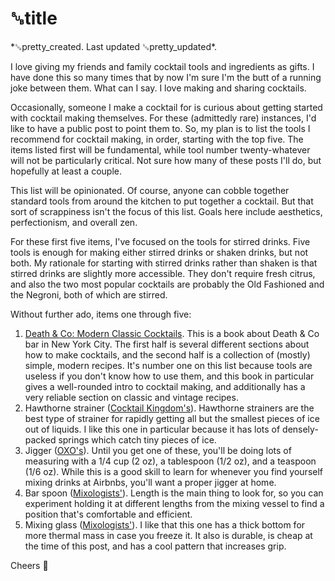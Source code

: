 # ␚title

<div id="created">*␚pretty_created. Last updated ␚pretty_updated*.</div>

<div id="content-text">

I love giving my friends and family cocktail tools and ingredients as gifts. I have done this so
many times that
by now I'm sure I'm the butt of a running joke between them. What can I say. I love making and
sharing cocktails.

Occasionally, someone I make a cocktail for is curious about getting
started with cocktail making themselves. For these (admittedly rare) instances, I'd like to have a public post to point
them to. So, my plan is to list the tools I recommend for cocktail making, in order, starting with
the top five. The items listed first will be fundamental, while tool
number twenty-whatever will not be particularly critical. Not sure how many of these posts I'll do, but hopefully
at least a couple.

This list will be opinionated. Of course, anyone can cobble together standard tools from around
the kitchen to put together a cocktail. But that sort of scrappiness isn't the focus of this list. Goals here include
aesthetics, perfectionism, and overall zen.

For these first five items, I've focused on the tools for stirred drinks. Five tools is enough
for making either stirred drinks or shaken drinks, but not both. My rationale for starting with stirred drinks
rather than shaken is that stirred drinks are
slightly more
accessible. They don't require fresh citrus, and also
the two most popular cocktails are probably the Old Fashioned and the Negroni, both of
which are stirred.

Without further ado, items one through five:

1. [Death & Co: Modern Classic Cocktails](https://www.amazon.com/Death-Co-Modern-Classic-Cocktails/dp/1607745259/ref=sr_1_1?dchild=1&keywords=death+and+co&qid=1596949430&sr=8-1).
  This is a book about Death & Co bar in New York City. The first half is several
  different sections about how to make cocktails, and the second half is a collection of (mostly) simple,
  modern recipes. It's number one on this list because tools are useless if you don't know how to
  use them, and this book in particular
  gives a well-rounded intro to cocktail making, and additionally has a very reliable section on classic and
  vintage recipes.
1. Hawthorne strainer
  ([Cocktail Kingdom's](https://www.amazon.com/gp/product/B01HSMCSK2/ref=ppx_yo_dt_b_search_asin_title?ie=UTF8&psc=1)).
  Hawthorne strainers are the best type of strainer for rapidly getting all but the smallest pieces
  of ice out of liquids.
  I like this one in particular because it has lots of
  densely-packed springs which catch tiny pieces of ice.
3. Jigger
  ([OXO's](https://www.amazon.com/gp/product/B0036X4YOG/ref=ppx_yo_dt_b_search_asin_title?ie=UTF8&psc=1)).
  Until you get one of these, you'll be doing lots of measuring with a 1/4 cup (2
  oz), a tablespoon (1/2 oz), and a teaspoon (1/6 oz). While this is a good skill to learn for
  whenever you find yourself mixing drinks at Airbnbs, you'll want a proper jigger at home.
4. Bar spoon
  ([Mixologists'](https://www.amazon.com/dp/B074MQY7CY/?coliid=I2N13BRIOE87CG&colid=UPZ3T3D9Z0BO&psc=1&ref_=lv_ov_lig_dp_it)).
  Length is the main thing to look for, so you can experiment holding it at different lengths from
  the mixing vessel to find a position that's comfortable and efficient.
5. Mixing glass
  ([Mixologists'](https://www.amazon.com/gp/product/B07XV6YNBW/ref=ppx_yo_dt_b_search_asin_title?ie=UTF8&psc=1)).
  I like that this one has a thick bottom for more thermal mass in case you freeze it. It also is
  durable, is cheap at the time of this post, and has a cool pattern that increases grip.

Cheers 🥃

</div>
